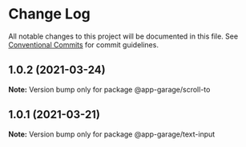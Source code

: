 # Change Log

All notable changes to this project will be documented in this file.
See [Conventional Commits](https://conventionalcommits.org) for commit guidelines.

## 1.0.2 (2021-03-24)

**Note:** Version bump only for package @app-garage/scroll-to





## 1.0.1 (2021-03-21)

**Note:** Version bump only for package @app-garage/text-input
